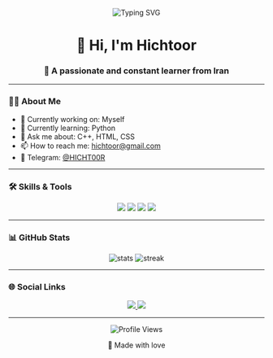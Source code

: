 
<!-- Typing effect -->
<p align="center">
  <img src="https://readme-typing-svg.herokuapp.com?font=Fira+Code&size=28&duration=4000&pause=1000&color=FF5733&center=true&vCenter=true&width=650&lines=Hi+there+%F0%9F%91%8B;I'm+Hichtoor;A+Passionate+and+Constant+Learner+from+Iran" alt="Typing SVG" />
</p>

<!-- Name -->
<h1 align="center">👋 Hi, I'm Hichtoor</h1>
<h3 align="center">🚀 A passionate and constant learner from Iran</h3>

---

### 🧑‍💻 About Me
- 🔭 Currently working on: Myself
- 🌱 Currently learning: Python
- 💬 Ask me about: C++, HTML, CSS
- 📫 How to reach me: hichtoor@gmail.com
- 📱 Telegram: [@HICHT00R](https://t.me/HICHT00R)

---

### 🛠 Skills & Tools
<p align="center">
  <img src="https://img.shields.io/badge/Python-3776AB?style=for-the-badge&logo=python&logoColor=white" />
  <img src="https://img.shields.io/badge/C++-00599C?style=for-the-badge&logo=cplusplus&logoColor=white" />
  <img src="https://img.shields.io/badge/HTML5-E34F26?style=for-the-badge&logo=html5&logoColor=white" />
  <img src="https://img.shields.io/badge/CSS3-264DE4?style=for-the-badge&logo=css3&logoColor=white" />
</p>

---

### 📊 GitHub Stats
<p align="center">
  <img src="https://github-readme-stats.vercel.app/api?username=Hichtoor&show_icons=true&theme=tokyonight" alt="stats" />
  <img src="https://github-readme-streak-stats.herokuapp.com/?user=Hichtoor&theme=tokyonight" alt="streak" />
</p>

---

### 🌐 Social Links
<p align="center">
  <a href="https://t.me/HICHT00R" target="_blank">
    <img src="https://img.shields.io/badge/Telegram-2CA5E0?style=for-the-badge&logo=telegram&logoColor=white" />
  </a>
  <a href="https://instagram.com/hichtoor" target="_blank">
    <img src="https://img.shields.io/badge/Instagram-E4405F?style=for-the-badge&logo=instagram&logoColor=white" />
  </a>
</p>

---

<p align="center">
  <img src="https://komarev.com/ghpvc/?username=Hichtoor&label=Profile%20views&color=FF5733&style=flat" alt="Profile Views" />
</p>

<p align="center">💖 Made with love</p>
